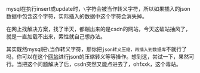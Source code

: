 mysql在执行insert或update时，`\`字符会被当作转义字符，所以如果插入的json数据中包含这个字符，实际插入的数据中这个字符会消失掉。

在网上找解决方案，找了半天，都蹦出来的是csdn的网站，今天这破站抽风了，就是一直加载不出来，索性就自己想办法。

其实既然mysql把`\`当作转义字符，那你把```json转义压缩，再插入到数据库```不就行了吗，你可以在这个[网站](https://www.sojson.com/yasuo.html)进行json的压缩转义等等操作。想到这，尝试一下，果然可行。当把这个问题解决了后，csdn突然又能点进去了，ohfxxk，这个毒站。